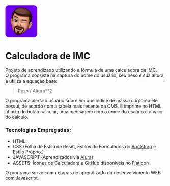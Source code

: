 <img src='icon_pedrofelixg.png' alt='icon' width="100">

# Calculadora de IMC

Projeto de aprendizado utilizando a fórmula de uma calculadora de IMC.<br>
O programa consiste na captura do nome do usuário, seu peso e sua altura, e utiliza a equação base:<br>
>Peso / Altura**2

O programa alerta o usuário sobre em que índice de massa corpórea ele possui, de acordo com a tabela mais recente da OMS. E imprime no HTML abaixo do botão calcular, uma mensagem com o nome do usuário e o valor do cálculo.<br>
### Tecnologias Empregadas:
- HTML.<br>
- CSS (Folha de Estilo de Reset, Estilos de Formulários do [Bootstrap](https://getbootstrap.com/) e Estilo Próprio.)<br>
- JAVASCRIPT (Aprendizados via [Alura](https://www.alura.com.br/))<br>
- ASSETS: Ícones de Calculadora e GitHub disponíveis no [FlatIcon](https://www.flaticon.com/br/)<br>

O programa serve como etapas de aprendizado do desenvolvimento WEB com Javascript.

